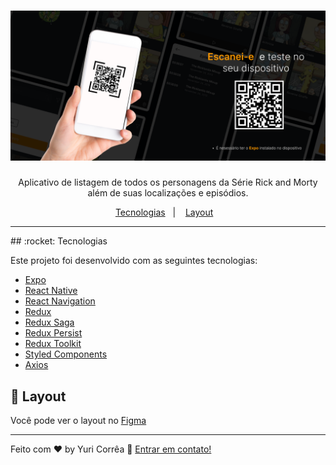 <h1 align="center">
    <img alt="qrcode" src="./gihub/banner.png" />
</h1>

<p align="center">
  Aplicativo de listagem de todos os personagens da Série Rick and Morty além de suas localizações e episódios.
</p>

<p align="center">
  <a href="#rocket-tecnologias">Tecnologias</a>&nbsp;&nbsp;&nbsp;|&nbsp;&nbsp;&nbsp;
  <a href="#art-layout">Layout</a>&nbsp;&nbsp;&nbsp;
</p>

<hr >
## :rocket: Tecnologias

Este projeto foi desenvolvido com as seguintes tecnologias:

- [Expo](https://expo.dev/)
- [React Native](https://facebook.github.io/react-native/)
- [React Navigation](https://reactnavigation.org/)
- [Redux](https://redux.js.org/)
- [Redux Saga](https://redux-saga.js.org/)
- [Redux Persist]('https://github.com/rt2zz/redux-persist')
- [Redux Toolkit]('https://redux-toolkit.js.org/')
- [Styled Components](https://www.styled-components.com/)
- [Axios](https://github.com/axios/axios)

## :art: Layout
 Você pode ver o layout no [Figma](https://www.figma.com/file/S1x3r1ToSz36wYoby2palc/Desafio-Ricky-and-Morty?node-id=0%3A1)

---

Feito com ♥ by Yuri Corrêa :wave: [Entrar em contato!](https://www.linkedin.com/in/yucorrea/)
